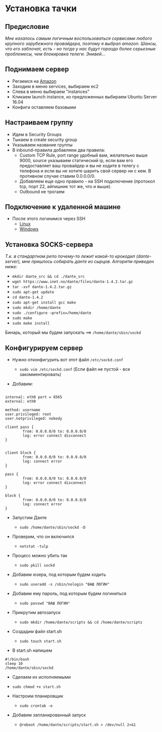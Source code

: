 # Установка тачки

## Предисловие
*Мне казалось самым логичным воспользоваться сервисами любого крупного зарубежного провайдера, поэтому я выбрал amazon. Шансы, что его заблочат, есть - но тогда у нас будут гораздо более серьезные проблемесы, чем блокировка телеги. Энивей...*

## Поднимаем сервер
- Регаемся на [Amazon](https://aws.amazon.com)
- Заходим в меню services, выбираем ec2
- Слева в меню выбираем "instances"
- Кликаем launch instance, из предложенных выбираем Ubuntu Server 16.04
- Конфиги оставляем базовыми

## Настраиваем группу
- Идем в Security Groups
- Тыкаем в create security group
- Указываем название группы
- В inbound-правила добавляем два правила:
  - Custom TCP Rule, port range удобный вам, желательно выше 9000, source указываем статический ip, если вам его предоставляет ваш провайдер и вы не ходите в телегу с телефона и если вы не хотите шарить свой сервер ни с кем. В противном случае ставим 0.0.0.0/0.
  - Добавляем еще одно правило - на SSH подключение (протокол tcp, порт 22, айпишник тот же, что и выше).
  - Outbound не трогаем

## Подключение к удаленной машине
- После этого логинимся через SSH
  - [Linux](https://docs.aws.amazon.com/AWSEC2/latest/UserGuide/AccessingInstancesLinux.html)
  - [Windows](https://docs.aws.amazon.com/AWSEC2/latest/UserGuide/putty.html)

## Установка SOCKS-сервера
*Т.к. в стандартном репо почему-то лежит какой-то крокодил (dante-server), мне пришлось собирать данте из сырцов. Алгоритм приведен ниже:*

- `mkdir dante_src && cd ./dante_src`
- `wget https://www.inet.no/dante/files/dante-1.4.2.tar.gz`
- `tar -xvf dante-1.4.2.tar.gz`
- `sudo apt-get update`
- `cd dante-1.4.2`
- `sudo apt-get install gcc make`
- `sudo mkdir /home/dante`
- `sudo ./configure —prefix=/home/dante`
- `sudo make`
- `sudo make install`

Бинарь, который мы будем запускать ==> `/home/dante/sbin/sockd`

## Конфигурируем сервер
- Нужно отконфигурить вот этот файл `/etc/sockd.conf`
  - `sudo vim /etc/sockd.conf` (Если файл не пустой - все закомментировать)

- Добавим:
```logoutput: /var/log/socks.log

internal: eth0 port = 8565
external: eth0

method: username
user.privileged: root
user.notprivileged: nobody

client pass {
        from: 0.0.0.0/0 to: 0.0.0.0/0
        log: error connect disconnect
}


client block {
        from: 0.0.0.0/0 to: 0.0.0.0/0
        log: connect error
}

pass {
        from: 0.0.0.0/0 to: 0.0.0.0/0
        log: error connect disconnect
}

block {
        from: 0.0.0.0/0 to: 0.0.0.0/0
        log: connect error
}
```

- Запустим Данте
  - `sudo /home/dante/sbin/sockd -D`

- Проверим, что он включился
  - `netstat -tulp`

- Процесс можно убить так
  - `sudo pkill sockd`

- Добавим юзера, под которым будем ходить
  - `sudo useradd -s /sbin/nologin "ВАШ ЛОГИН"`

- Добавим ему пароль, под которым будем логиниться
  - `sudo passwd "ВАШ ЛОГИН"`

- Прикрутим автозапуск
  - `sudo mkdir /home/dante/scripts && cd /home/dante/scripts`

- Создадим файл start.sh
  - `sudo touch start.sh`

- В start.sh напишем
```
#!/bin/bash
sleep 10
/home/dante/sbin/sockd
```

- Сделаем их исполняемыми
-  `sudo chmod +x start.sh`

- Настроим планировщик
  - `sudo crontab -e`

- Добавим запланированный запуск
  - `@reboot /home/dante/scripts/start.sh > /dev/null 2>&1`

